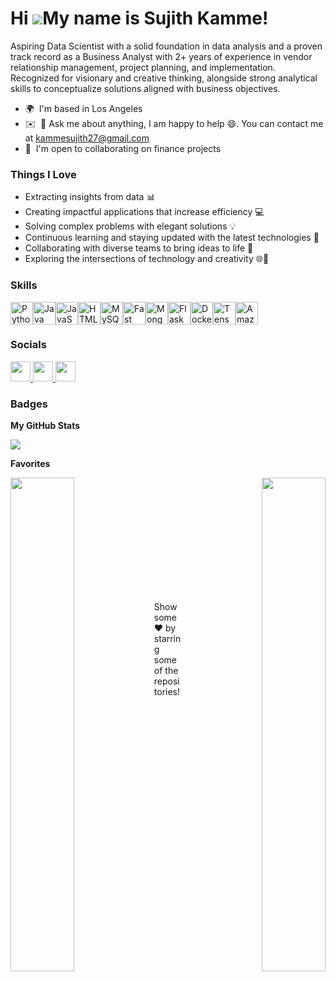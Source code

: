 Hi ![](https://user-images.githubusercontent.com/18350557/176309783-0785949b-9127-417c-8b55-ab5a4333674e.gif)My name is Sujith Kamme!
====================================================================================================================================

Aspiring Data Scientist with a solid foundation in data analysis and a proven track record as a Business Analyst with 2+ years of experience in vendor relationship management, project planning, and implementation. Recognized for visionary and creative thinking, alongside strong analytical skills to conceptualize solutions aligned with business objectives.

* 🌍  I'm based in Los Angeles
* ✉️  💬 Ask me about anything, I am happy to help 😄. You can contact me at [kammesujith27@gmail.com](mailto:kammesujith27@gmail.com)
* 🤝  I'm open to collaborating on finance projects

### Things I Love
- Extracting insights from data 📊
- Creating impactful applications that increase efficiency 💻
- Solving complex problems with elegant solutions 💡
- Continuous learning and staying updated with the latest technologies 🚀
- Collaborating with diverse teams to bring ideas to life 🤝
- Exploring the intersections of technology and creativity 🌐🎨


### Skills


<p align="left">
<a href="https://www.python.org/" target="_blank" rel="noreferrer"><img src="https://raw.githubusercontent.com/danielcranney/readme-generator/main/public/icons/skills/python-colored.svg" width="36" height="36" alt="Python" /></a><a href="https://www.oracle.com/java/" target="_blank" rel="noreferrer"><img src="https://raw.githubusercontent.com/danielcranney/readme-generator/main/public/icons/skills/java-colored.svg" width="36" height="36" alt="Java" /></a><a href="https://developer.mozilla.org/en-US/docs/Web/JavaScript" target="_blank" rel="noreferrer"><img src="https://raw.githubusercontent.com/danielcranney/readme-generator/main/public/icons/skills/javascript-colored.svg" width="36" height="36" alt="JavaScript" /></a><a href="https://developer.mozilla.org/en-US/docs/Glossary/HTML5" target="_blank" rel="noreferrer"><img src="https://raw.githubusercontent.com/danielcranney/readme-generator/main/public/icons/skills/html5-colored.svg" width="36" height="36" alt="HTML5" /></a><a href="https://www.mysql.com/" target="_blank" rel="noreferrer"><img src="https://raw.githubusercontent.com/danielcranney/readme-generator/main/public/icons/skills/mysql-colored.svg" width="36" height="36" alt="MySQL" /></a><a href="https://fastapi.tiangolo.com/" target="_blank" rel="noreferrer"><img src="https://raw.githubusercontent.com/danielcranney/readme-generator/main/public/icons/skills/fastapi-colored.svg" width="36" height="36" alt="Fast API" /></a><a href="https://www.mongodb.com/" target="_blank" rel="noreferrer"><img src="https://raw.githubusercontent.com/danielcranney/readme-generator/main/public/icons/skills/mongodb-colored.svg" width="36" height="36" alt="MongoDB" /></a><a href="https://flask.palletsprojects.com/en/2.0.x/" target="_blank" rel="noreferrer"><img src="https://raw.githubusercontent.com/danielcranney/readme-generator/main/public/icons/skills/flask-colored.svg" width="36" height="36" alt="Flask" /></a><a href="https://www.docker.com/" target="_blank" rel="noreferrer"><img src="https://raw.githubusercontent.com/danielcranney/readme-generator/main/public/icons/skills/docker-colored.svg" width="36" height="36" alt="Docker" /></a><a href="https://www.tensorflow.org/" target="_blank" rel="noreferrer"><img src="https://raw.githubusercontent.com/danielcranney/readme-generator/main/public/icons/skills/tensorflow-colored.svg" width="36" height="36" alt="TensorFlow" /></a><a href="https://aws.amazon.com" target="_blank" rel="noreferrer"><img src="https://raw.githubusercontent.com/danielcranney/readme-generator/main/public/icons/skills/aws-colored.svg" width="36" height="36" alt="Amazon Web Services" /></a>
</p>


### Socials

<p align="left">
    <a href="https://www.github.com/sujith-kamme" target="_blank" rel="noreferrer">
        <img src="https://raw.githubusercontent.com/danielcranney/readme-generator/main/public/icons/socials/github.svg" width="32" height="32" />
    </a>
    <a href="https://www.linkedin.com/in/kamme-sujith-0979941a7/" target="_blank" rel="noreferrer">
        <img src="https://raw.githubusercontent.com/danielcranney/readme-generator/main/public/icons/socials/linkedin.svg" width="32" height="32" />
    </a>
    <a href="https://www.kaggle.com/sujithkamme" target="_blank" rel="noreferrer">
    <img src="https://fontawesome.com/icons/kaggle?f=brands&s=solid" width="32" height="32" />
    </a>
</p>


### Badges

<b>My GitHub Stats</b>

<a href="http://www.github.com/sujith-kamme"><img src="https://github-readme-streak-stats.herokuapp.com/?user=sujith-kamme&stroke=000000&background=ffffff&ring=000000&fire=000000&currStreakNum=000000&currStreakLabel=000000&sideNums=000000&sideLabels=000000&dates=000000&hide_border=true" /></a>

<b>Favorites</b>

<div width="100%" align="center"><a href="https://github.com/sujith-kamme/Cross-Sell-Insight" align="left"><img align="left" width="45%" src="https://github-readme-stats.vercel.app/api/pin/?username=sujith-kamme&repo=Cross-Sell-Insight&title_color=000000&text_color=000000&icon_color=000000&bg_color=ffffff&hide_border=true&locale=en" /></a><a href="https://github.com/sujith-kamme/Project-ISQL" align="right"><img align="right" width="45%" src="https://github-readme-stats.vercel.app/api/pin/?username=sujith-kamme&repo=Project-ISQL&title_color=000000&text_color=000000&icon_color=000000&bg_color=ffffff&hide_border=true&locale=en" /></a></div><br /><br /><br /><br /><br /><br /><br />

<br /><br /><br />

Show some ❤️ by starring some of the repositories!

